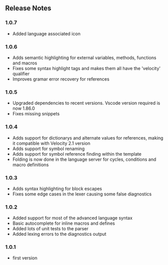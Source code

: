 ## Release Notes

### 1.0.7
- Added language associated icon

### 1.0.6
- Adds semantic highlighting for external variables, methods, functions and macros
- Fixes some syntax highlight tags and makes them all have the 'velocity' qualifier
- Improves gramar error recovery for references

### 1.0.5
- Upgraded dependencies to recent versions. Vscode version required is now 1.86.0
- Fixes missing snippets

### 1.0.4
- Adds support for dictionarys and alternate values for references, making it compatible with Velocity 2.1 version
- Adds support for symbol renaming
- Adds support for symbol reference finding within the template
- Folding is now done in the language server for cycles, conditions and macro definitions

### 1.0.3
- Adds syntax highlighting for block escapes
- Fixes some edge cases in the lexer causing some false diagnostics

### 1.0.2
- Added support for most of the advanced language syntax
- Basic autocomplete for inline macros and defines
- Added lots of unit tests to the parser
- Added lexing errors to the diagnostics output

### 1.0.1
- first version